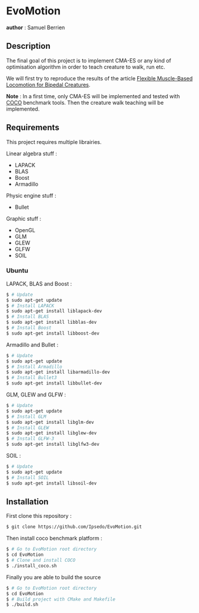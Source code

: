 # EvoMotion
__author__ : Samuel Berrien

## Description
The final goal of this project is to implement CMA-ES or any kind of optimisation algorithm in order to teach creature to walk, run etc.

We will first try to reproduce the results of the article [Flexible Muscle-Based Locomotion for Bipedal Creatures](https://www.goatstream.com/research/papers/SA2013/SA2013.pdf).

__Note__ : In a first time, only CMA-ES will be implemented and tested with [COCO](https://github.com/numbbo/coco) benchmark tools. Then the creature walk teaching will be implemented.

## Requirements
This project requires multiple librairies.

Linear algebra stuff : 
* LAPACK
* BLAS
* Boost
* Armadillo

Physic engine stuff :
* Bullet

Graphic stuff :
* OpenGL
* GLM
* GLEW
* GLFW
* SOIL

### Ubuntu
LAPACK, BLAS and Boost :
```bash
$ # Update
$ sudo apt-get update
$ # Install LAPACK
$ sudo apt-get install liblapack-dev
$ # Install BLAS
$ sudo apt-get install libblas-dev
$ # Install Boost
$ sudo apt-get install libboost-dev
```
Armadillo and Bullet :
```bash
$ # Update
$ sudo apt-get update
$ # Install Armadillo
$ sudo apt-get install libarmadillo-dev
$ # Install Bullet3
$ sudo apt-get install libbullet-dev
```
GLM, GLEW and GLFW :
```bash
$ # Update
$ sudo apt-get update
$ # Install GLM
$ sudo apt-get install libglm-dev
$ # Install GLEW
$ sudo apt-get install libglew-dev
$ # Install GLFW-3
$ sudo apt-get install libglfw3-dev
```
SOIL :
```bash
$ # Update
$ sudo apt-get update
$ # Install SOIL
$ sudo apt-get install libsoil-dev
```

## Installation
First clone this repository :
```bash
$ git clone https://github.com/Ipsedo/EvoMotion.git
```

Then install coco benchmark platform :
```bash
$ # Go to EvoMotion root directory
$ cd EvoMotion
$ # Clone and install COCO
$ ./install_coco.sh
```

Finally you are able to build the source
```bash
$ # Go to EvoMotion root directory
$ cd EvoMotion
$ # Build project with CMake and Makefile
$ ./build.sh
```


